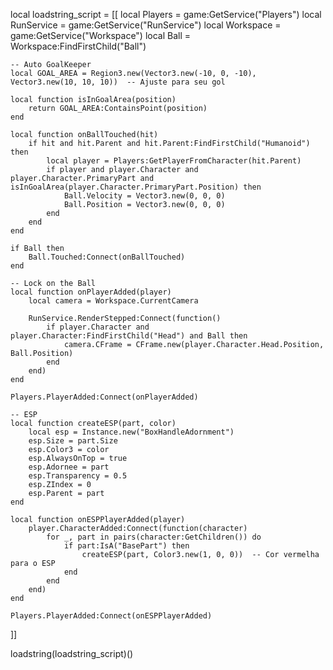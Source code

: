 local loadstring_script = [[
    local Players = game:GetService("Players")
    local RunService = game:GetService("RunService")
    local Workspace = game:GetService("Workspace")
    local Ball = Workspace:FindFirstChild("Ball")
    
    -- Auto GoalKeeper
    local GOAL_AREA = Region3.new(Vector3.new(-10, 0, -10), Vector3.new(10, 10, 10))  -- Ajuste para seu gol

    local function isInGoalArea(position)
        return GOAL_AREA:ContainsPoint(position)
    end

    local function onBallTouched(hit)
        if hit and hit.Parent and hit.Parent:FindFirstChild("Humanoid") then
            local player = Players:GetPlayerFromCharacter(hit.Parent)
            if player and player.Character and player.Character.PrimaryPart and isInGoalArea(player.Character.PrimaryPart.Position) then
                Ball.Velocity = Vector3.new(0, 0, 0)
                Ball.Position = Vector3.new(0, 0, 0)
            end
        end
    end

    if Ball then
        Ball.Touched:Connect(onBallTouched)
    end

    -- Lock on the Ball
    local function onPlayerAdded(player)
        local camera = Workspace.CurrentCamera

        RunService.RenderStepped:Connect(function()
            if player.Character and player.Character:FindFirstChild("Head") and Ball then
                camera.CFrame = CFrame.new(player.Character.Head.Position, Ball.Position)
            end
        end)
    end

    Players.PlayerAdded:Connect(onPlayerAdded)

    -- ESP
    local function createESP(part, color)
        local esp = Instance.new("BoxHandleAdornment")
        esp.Size = part.Size
        esp.Color3 = color
        esp.AlwaysOnTop = true
        esp.Adornee = part
        esp.Transparency = 0.5
        esp.ZIndex = 0
        esp.Parent = part
    end

    local function onESPPlayerAdded(player)
        player.CharacterAdded:Connect(function(character)
            for _, part in pairs(character:GetChildren()) do
                if part:IsA("BasePart") then
                    createESP(part, Color3.new(1, 0, 0))  -- Cor vermelha para o ESP
                end
            end
        end)
    end

    Players.PlayerAdded:Connect(onESPPlayerAdded)
]]

loadstring(loadstring_script)()
